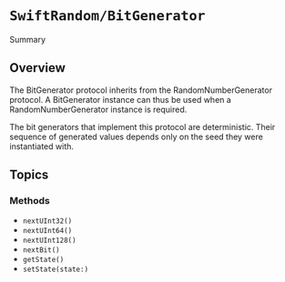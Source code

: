 # ``SwiftRandom/BitGenerator``

<!--@START_MENU_TOKEN@-->Summary<!--@END_MENU_TOKEN@-->

## Overview

The BitGenerator protocol inherits from the RandomNumberGenerator protocol.
A BitGenerator instance can thus be used when a RandomNumberGenerator instance is required.

The bit generators that implement this protocol are deterministic.
Their sequence of generated values depends only on the seed they were instantiated with.

## Topics

### Methods

- ``nextUInt32()``
- ``nextUInt64()``
- ``nextUInt128()``
- ``nextBit()``
- ``getState()``
- ``setState(state:)``


